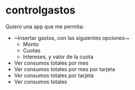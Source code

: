 # controlgastos

Quiero una app que me permita:
- ~Insertar gastos, con las siguientes opciones:~
	- Monto
	- Cuotas
	- Intereses, y valor de la cuota
- Ver consumos totales por mes
- Ver consumos totales por mes por tarjeta
- Ver consumos totales por tarjeta
- Ver consumos totales
